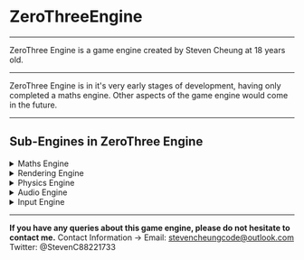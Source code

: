 # ZeroThreeEngine

---

ZeroThree Engine is a game engine created by Steven Cheung at 18 years old.

---

ZeroThree Engine is in it's very early stages of development, having only completed a maths engine. Other aspects of the game engine would come in the future.

---

## Sub-Engines in ZeroThree Engine
<details>
<summary>Maths Engine</summary>

Complete

</details>

<details>
<summary>Rendering Engine</summary>

Incomplete

</details>

<details>
<summary>Physics Engine</summary>

Incomplete

</details>

<details>
<summary>Audio Engine</summary>

Incomplete

</details>

<details>
<summary>Input Engine</summary>

Incomplete

</details>

---

**If you have any queries about this game engine, please do not hesitate to contact me.**
Contact Information ->
Email: stevencheungcode@outlook.com
Twitter: @StevenC88221733